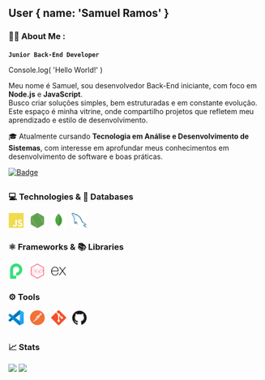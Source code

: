 ## User { name: 'Samuel Ramos' }

### 👨‍💻 About Me :

**`Junior Back-End Developer`**

Console.log( 'Hello World!' )

<!-- Meu nome é Samuel Ramos, tenho 20 anos. Formado no Ensino Médio pelo Instituto Federal do Maranhão (IFMA), integrado ao curso técnico em Automação Industrial. Iniciei minha trajetória como Back-End Developer por meio do Programa Trilhas Inova, uma iniciativa realizada em parceria entre o Inova Maranhão, SECTI e FAPEMA.

Atualmente, estou cursando o tecnólogo em Análise e Desenvolvimento de Sistemas pela Unifacimp Wyden, com foco em expandir meu conhecimento na área de tecnologia da informação. -->

<!-- ## 👋 Sobre mim  -->

Meu nome é Samuel, sou desenvolvedor Back-End iniciante, com foco em **Node.js** e **JavaScript**.  
Busco criar soluções simples, bem estruturadas e em constante evolução.  
Este espaço é minha vitrine, onde compartilho projetos que refletem meu aprendizado e estilo de desenvolvimento.  

🎓 Atualmente cursando **Tecnologia em Análise e Desenvolvimento de Sistemas**, com interesse em aprofundar meus conhecimentos em desenvolvimento de software e boas práticas.

[![Badge](https://img.shields.io/badge/LinkedIn-0A66C2?style=for-the-badge&logo=linkedin&logoColor=white&labelColor=0A66C2)](https://www.linkedin.com/in/samrms/)

##

### 💻 Technologies & 🎲 Databases

<p>
  <img height="30" src="https://raw.githubusercontent.com/devicons/devicon/refs/heads/master/icons/javascript/javascript-plain.svg" /> &nbsp
  <img height="30" src="https://raw.githubusercontent.com/devicons/devicon/refs/heads/master/icons/nodejs/nodejs-plain.svg" /> &nbsp
  <!-- <img height="30" src="https://raw.githubusercontent.com/devicons/devicon/refs/heads/master/icons/python/python-plain.svg" /> &nbsp -->
  <img height="30" src="https://raw.githubusercontent.com/devicons/devicon/refs/heads/master/icons/mongodb/mongodb-original.svg" /> &nbsp
  <img height="30" src="https://raw.githubusercontent.com/devicons/devicon/refs/heads/master/icons/mysql/mysql-original.svg" />
  <!-- <img height="30" src="https://raw.githubusercontent.com/devicons/devicon/refs/heads/master/icons/html5/html5-plain.svg" /> &nbsp
  <img height="30" src="https://raw.githubusercontent.com/devicons/devicon/refs/heads/master/icons/css3/css3-plain.svg" /> &nbsp -->
  <!-- <img height="30" src="https://raw.githubusercontent.com/devicons/devicon/refs/heads/master/icons/c/c-line.svg" /> &nbsp -->
</p>
<!-- <p>
  <img height="30" src="https://raw.githubusercontent.com/devicons/devicon/refs/heads/master/icons/mysql/mysql-original.svg" /> &nbsp
  <img height="30" src="https://raw.githubusercontent.com/devicons/devicon/refs/heads/master/icons/mongodb/mongodb-original.svg" /> &nbsp
  <img height="30" src="https://raw.githubusercontent.com/devicons/devicon/refs/heads/master/icons/postgresql/postgresql-plain.svg" /> &nbsp
</p> -->

### ⚛️ Frameworks & 📚 Libraries

<p>
  <img height="30" src="https://raw.githubusercontent.com/devicons/devicon/refs/heads/master/icons/passport/passport-plain.svg" /> &nbsp
  <img height="30" src="https://raw.githubusercontent.com/devicons/devicon/refs/heads/master/icons/chartjs/chartjs-plain.svg" /> &nbsp
  <img height="30" src="https://raw.githubusercontent.com/devicons/devicon/refs/heads/master/icons/express/express-original.svg" /> &nbsp
</p>

### ⚙️ Tools

<p>
  <img height="30" src="https://raw.githubusercontent.com/devicons/devicon/refs/heads/master/icons/vscode/vscode-original.svg" /> &nbsp
  <img height="30" src="https://raw.githubusercontent.com/devicons/devicon/refs/heads/master/icons/postman/postman-plain.svg" /> &nbsp
  <img height="30" src="https://raw.githubusercontent.com/devicons/devicon/refs/heads/master/icons/git/git-plain.svg" /> &nbsp
  <!-- <img height="30" src="https://raw.githubusercontent.com/devicons/devicon/refs/heads/master/icons/insomnia/insomnia-original.svg" /> &nbsp -->
  <img height="30" src="https://raw.githubusercontent.com/devicons/devicon/refs/heads/master/icons/github/github-original.svg" /> &nbsp
</p>

##

### 📈 Stats 

<p>
  <a href="https://github.com/samleurn"></a>
  <img height="180" src="https://github-readme-stats.vercel.app/api?username=samleurn&theme=midnight-purple&show_icons=true&hide_border=true&count_private=true" />
  <img height="180" src="https://github-readme-stats.vercel.app/api/top-langs/?username=samleurn&theme=midnight-purple&show_icons=true&hide_border=true&layout=compact" />
</p>
